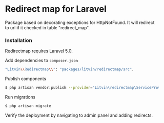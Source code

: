 # Redirect map for Laravel

Package based on decorating exceptions for HttpNotFound. It will redirect to url if it checked in table "redirect_map".
### Installation
Redirectmap requires Laravel 5.0.

Add dependencies to `composer.json`
```sh
"Litvin\\Redirectmap\\": "packages/litvin/redirectmap/src",
```

Publish components

```sh
$ php artisan vendor:publish --provider="Litvin\redirectmap\ServiceProvider" --tag="redirect_map"
```
Run migrations
```sh
$ php artisan migrate
```

Verify the deployment by navigating to admin panel and adding redirects.

